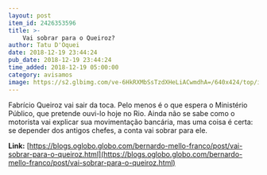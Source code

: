 ```yaml
---
layout: post
item_id: 2426353596
title: >-
    Vai sobrar para o Queiroz?
author: Tatu D'Oquei
date: 2018-12-19 23:44:24
pub_date: 2018-12-19 23:44:24
time_added: 2018-12-19 05:00:00
category: avisamos
image: https://s2.glbimg.com/ve-6HkRXMbSsTzdXHeLiACwmdhA=/640x424/top/i.glbimg.com/og/ig/infoglobo1/f/original/2018/04/19/66140544_ri_rio_de_janeiro_rj_04-04-2017_-_votacao_do_veto_que_impede_uso_de_sobras_do_bilhete_unic.jpg
---
```


Fabrício Queiroz vai sair da toca. Pelo menos é o que espera o Ministério Público, que pretende ouvi-lo hoje no Rio. Ainda não se sabe como o motorista vai explicar sua movimentação bancária, mas uma coisa é certa: se depender dos antigos chefes, a conta vai sobrar para ele.

**Link:** [https://blogs.oglobo.globo.com/bernardo-mello-franco/post/vai-sobrar-para-o-queiroz.html](https://blogs.oglobo.globo.com/bernardo-mello-franco/post/vai-sobrar-para-o-queiroz.html)

